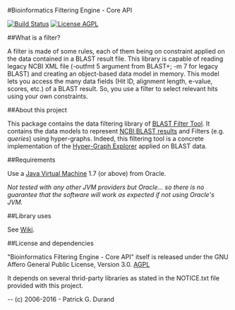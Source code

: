 #Bioinformatics Filtering Engine - Core API

[![Build Status](https://travis-ci.org/pgdurand/Bioinformatics-Filter-Engine.svg?branch=master)](https://travis-ci.org/pgdurand/Bioinformatics-Filter-Engine)
[![License AGPL](https://img.shields.io/badge/license-Affero%20GPL%203.0-blue.svg)](https://www.gnu.org/licenses/agpl-3.0.txt)

##What is a filter?

A filter is made of some rules, each of them being on constraint applied on the data contained in a BLAST result file. This library is capable of reading legacy NCBI XML file (-outfmt 5 argument from BLAST+; -m 7 for legacy BLAST) and creating an object-based data model in memory. This model lets you access the many data fields (Hit ID, alignment length, e-value, scores, etc.) of a BLAST result. So, you use a filter to select relevant hits using your own constraints.

##About this project

This package contains the data filtering library of [BLAST Filter Tool](https://github.com/pgdurand/BLAST-Filter-Tool). It contains the data models to represent [NCBI BLAST results](http://blast.ncbi.nlm.nih.gov/Blast.cgi) and Filters (e.g. *queries*) using hyper-graphs. Indeed, this filtering tool is a concrete implementation of the [Hyper-Graph Explorer](https://github.com/pgdurand/Hyper-Graph-Explorer) applied on BLAST data. 

##Requirements

Use a [Java Virtual Machine](http://www.oracle.com/technetwork/java/javase/downloads/index.html) 1.7 (or above) from Oracle. 

*Not tested with any other JVM providers but Oracle... so there is no guarantee that the software will work as expected if not using Oracle's JVM.*

##Library uses

See [Wiki](https://github.com/pgdurand/Bioinformatics-Filter-Engine/wiki).

##License and dependencies

"Bioinformatics Filtering Engine - Core API" itself is released under the GNU Affero General Public License, Version 3.0. [AGPL](https://www.gnu.org/licenses/agpl-3.0.txt)

It depends on several thrid-party libraries as stated in the NOTICE.txt file provided with this project.

--
(c) 2006-2016 - Patrick G. Durand
